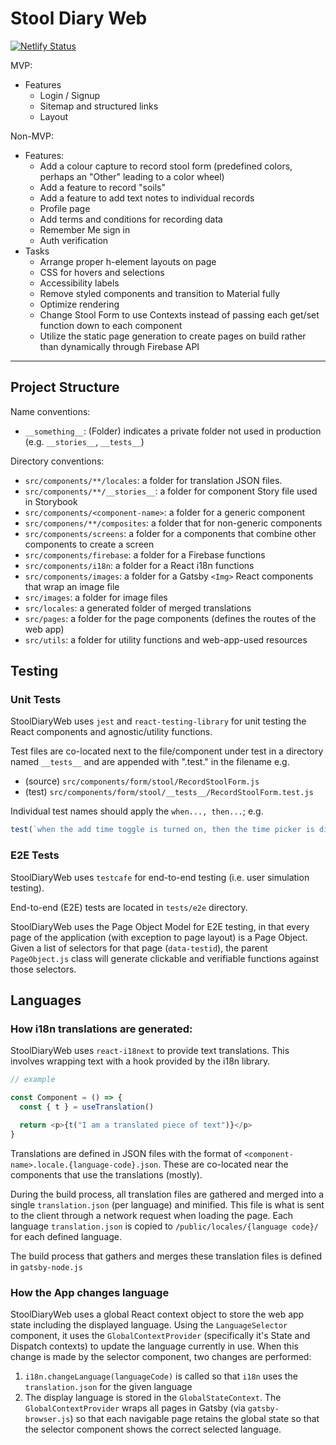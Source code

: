 # Stool Diary Web

[![Netlify Status](https://api.netlify.com/api/v1/badges/24ca0126-16ac-42f2-92c9-377d5591f51b/deploy-status)](https://app.netlify.com/sites/stooldiary/deploys)

MVP:

- Features
  - Login / Signup
  - Sitemap and structured links
  - Layout

Non-MVP:

- Features:
  - Add a colour capture to record stool form (predefined colors, perhaps an "Other" leading to a color wheel)
  - Add a feature to record "soils"
  - Add a feature to add text notes to individual records
  - Profile page
  - Add terms and conditions for recording data
  - Remember Me sign in
  - Auth verification
- Tasks
  - Arrange proper h-element layouts on page
  - CSS for hovers and selections
  - Accessibility labels
  - Remove styled components and transition to Material fully
  - Optimize rendering
  - Change Stool Form to use Contexts instead of passing each get/set function down to each component
  - Utilize the static page generation to create pages on build rather than dynamically through Firebase API

---

## Project Structure

Name conventions:

- `__something__`: (Folder) indicates a private folder not used in production (e.g. `__stories__`, `__tests__`)

Directory conventions:

- `src/components/**/locales`: a folder for translation JSON files.
- `src/components/**/__stories__`: a folder for component Story file used in Storybook
- `src/components/<component-name>`: a folder for a generic component
- `src/componens/**/composites`: a folder that for non-generic components
- `src/components/screens`: a folder for a components that combine other components to create a screen
- `src/components/firebase`: a folder for a Firebase functions
- `src/components/i18n`: a folder for a React i18n functions
- `src/components/images`: a folder for a Gatsby `<Img>` React components that wrap an image file
- `src/images`: a folder for image files
- `src/locales`: a generated folder of merged translations
- `src/pages`: a folder for the page components (defines the routes of the web app)
- `src/utils`: a folder for utility functions and web-app-used resources

## Testing

### Unit Tests

StoolDiaryWeb uses `jest` and `react-testing-library` for unit testing the React components and agnostic/utility functions.

Test files are co-located next to the file/component under test in a directory named `__tests__` and are appended with ".test." in the filename e.g.
- (source) `src/components/form/stool/RecordStoolForm.js`
- (test) `src/components/form/stool/__tests__/RecordStoolForm.test.js`

Individual test names should apply the `when..., then...`; e.g.
```javascript
test(`when the add time toggle is turned on, then the time picker is displayed`,
```

### E2E Tests

StoolDiaryWeb uses `testcafe` for end-to-end testing (i.e. user simulation testing).

End-to-end (E2E) tests are located in `tests/e2e` directory.

StoolDiaryWeb uses the Page Object Model for E2E testing, in that every page of the application (with exception to page layout) is a Page Object. Given a list of selectors for that page (`data-testid`), the parent `PageObject.js` class will generate clickable and verifiable functions against those selectors.

## Languages

### How i18n translations are generated:

StoolDiaryWeb uses `react-i18next` to provide text translations. This involves wrapping text with a hook provided by the i18n library.

```javascript
// example

const Component = () => {
  const { t } = useTranslation()

  return <p>{t("I am a translated piece of text")}</p>
}
```

Translations are defined in JSON files with the format of `<component-name>.locale.{language-code}.json`. These are co-located near the components that use the translations (mostly).

During the build process, all translation files are gathered and merged into a single `translation.json` (per language) and minified. This file is what is sent to the client through a network request when loading the page. Each language `translation.json` is copied to `/public/locales/{language code}/` for each defined language.

The build process that gathers and merges these translation files is defined in `gatsby-node.js`

### How the App changes language

StoolDiaryWeb uses a global React context object to store the web app state including the displayed language. Using the `LanguageSelector` component, it uses the `GlobalContextProvider` (specifically it's State and Dispatch contexts) to update the language currently in use. When this change is made by the selector component, two changes are performed:

1. `i18n.changeLanguage(languageCode)` is called so that `i18n` uses the `translation.json` for the given language
2. The display language is stored in the `GlobalStateContext`.
   The `GlobalContextProvider` wraps all pages in Gatsby (via `gatsby-browser.js`) so that each navigable page retains the global state so that the selector component shows the correct selected language.

